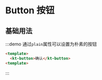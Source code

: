 # Button 按钮

## 基础用法

:::demo 通过`plain`属性可以设置为朴素的按钮

```html
<template>
  <kt-button>确认</kt-button>
<template>

```

:::
